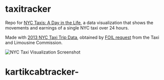 taxitracker
===========

Repo for [NYC Taxis: A Day in the Life](http://nyctaxi.herokuapp.com), a data visualization that shows the movements and earnings of a single NYC taxi over 24 hours.

Made with [2013 NYC Taxi Trip Data](http://www.andresmh.com/nyctaxitrips/), obtained by [FOIL request](http://chriswhong.com/open-data/foil_nyc_taxi/) from the Taxi and Limousine Commission.

![NYC Taxi Visualization Screenshot](http://chriswhong.com/wp-content/uploads/2014/08/Fullscreen_8_3_14__12_11_AM1.png)
# kartikcabtracker-

